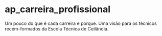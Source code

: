 # ap_carreira_profissional
Um pouco do que é cada carreira e porque. Uma visão para os técnicos recém-formados da Escola Técnica de Ceilândia.
